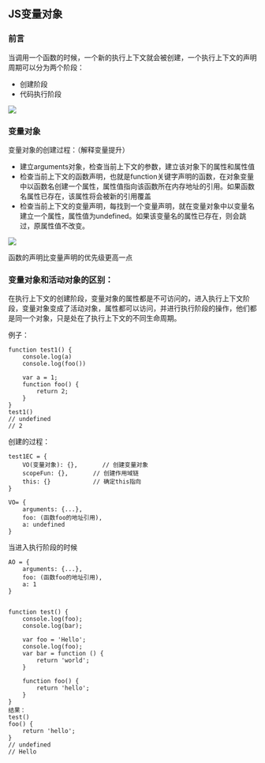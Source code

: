 ## JS变量对象

### 前言

当调用一个函数的时候，一个新的执行上下文就会被创建，一个执行上下文的声明周期可以分为两个阶段：

* 创建阶段
* 代码执行阶段

![](http://ww1.sinaimg.cn/large/006FubJZgy1fpagxfegnwj30rs0823z6.jpg)

### 变量对象

变量对象的创建过程：（解释变量提升）

* 建立arguments对象，检查当前上下文的参数，建立该对象下的属性和属性值
* 检查当前上下文的函数声明，也就是function关键字声明的函数，在对象变量中以函数名创建一个属性，属性值指向该函数所在内存地址的引用。如果函数名属性已存在，该属性将会被新的引用覆盖
* 检查当前上下文的变量声明，每找到一个变量声明，就在变量对象中以变量名建立一个属性，属性值为undefined。如果该变量名的属性已存在，则会跳过，原属性值不改变。

![](http://ww1.sinaimg.cn/large/006FubJZgy1fpagxt5qd0j30jh09qmxh.jpg)

函数的声明比变量声明的优先级更高一点


### 变量对象和活动对象的区别：

在执行上下文的创建阶段，变量对象的属性都是不可访问的，进入执行上下文阶段，变量对象变成了活动对象，属性都可以访问，并进行执行阶段的操作，他们都是同一个对象，只是处在了执行上下文的不同生命周期。

例子：

    function test1() {
        console.log(a)
        console.log(foo())

        var a = 1;
        function foo() {
            return 2;
        }
    }
    test1()
    // undefined
    // 2

创建的过程：

    test1EC = {
        VO(变量对象): {},   	// 创建变量对象
        scopeFun: {},		// 创建作用域链
        this: {}			// 确定this指向
    }

    VO= {
        arguments: {...},
        foo: (函数foo的地址引用),
        a: undefined
    }
当进入执行阶段的时候

    AO = {
        arguments: {...},
        foo: (函数foo的地址引用),
        a: 1
    }


    function test() {
        console.log(foo);
        console.log(bar);

        var foo = 'Hello';
        console.log(foo);
        var bar = function () {
            return 'world';
        }

        function foo() {
            return 'hello';
        }
    }
    结果：
    test()
    foo() {
        return 'hello';
    }
    // undefined
    // Hello